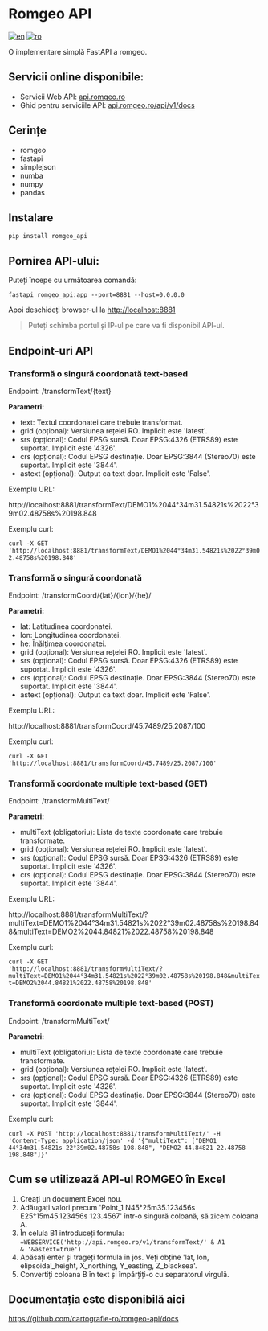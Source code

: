 # Romgeo API

[![en](https://img.shields.io/badge/lang-en-red.svg)](https://github.com/cartografie-ro/romgeo-api/blob/main/README.md)
[![ro](https://img.shields.io/badge/lang-ro-green.svg)](https://github.com/cartografie-ro/romgeo-api/blob/main/README.ro.md)

O implementare simplă FastAPI a romgeo.

## Servicii online disponibile:
- Servicii Web API: [api.romgeo.ro](https://api.romgeo.ro/api/v1/demo.html)
- Ghid pentru serviciile API: [api.romgeo.ro/api/v1/docs](https://api.romgeo.ro/api/v1/docs)

## Cerințe
 - romgeo
 - fastapi
 - simplejson
 - numba
 - numpy
 - pandas

## Instalare

<code>pip install romgeo_api</code>

## Pornirea API-ului:

Puteți începe cu următoarea comandă:

<code>fastapi romgeo_api:app --port=8881 --host=0.0.0.0</code>

Apoi deschideți browser-ul la <http://localhost:8881>

>Puteți schimba portul și IP-ul pe care va fi disponibil API-ul.

## Endpoint-uri API

### Transformă o singură coordonată text-based

Endpoint: /transformText/{text}

**Parametri:**
- text: Textul coordonatei care trebuie transformat.
- grid (opțional): Versiunea rețelei RO. Implicit este 'latest'.
- srs (opțional): Codul EPSG sursă. Doar EPSG:4326 (ETRS89) este suportat. Implicit este '4326'.
- crs (opțional): Codul EPSG destinație. Doar EPSG:3844 (Stereo70) este suportat. Implicit este '3844'.
- astext (opțional): Output ca text doar. Implicit este 'False'.

Exemplu URL: 

http\://localhost:8881/transformText/DEMO1%2044°34m31.54821s%2022°39m02.48758s%20198.848

Exemplu curl:

<code>curl -X GET 'http\://localhost:8881/transformText/DEMO1%2044°34m31.54821s%2022°39m02.48758s%20198.848'</code>

### Transformă o singură coordonată

Endpoint: /transformCoord/{lat}/{lon}/{he}/

**Parametri:**
- lat: Latitudinea coordonatei.
- lon: Longitudinea coordonatei.
- he: Înălțimea coordonatei.
- grid (opțional): Versiunea rețelei RO. Implicit este 'latest'.
- srs (opțional): Codul EPSG sursă. Doar EPSG:4326 (ETRS89) este suportat. Implicit este '4326'.
- crs (opțional): Codul EPSG destinație. Doar EPSG:3844 (Stereo70) este suportat. Implicit este '3844'.
- astext (opțional): Output ca text doar. Implicit este 'False'.

Exemplu URL: 

http\://localhost:8881/transformCoord/45.7489/25.2087/100

Exemplu curl:

<code>curl -X GET 'http\://localhost:8881/transformCoord/45.7489/25.2087/100'</code>

### Transformă coordonate multiple text-based (GET)

Endpoint: /transformMultiText/

**Parametri:**
- multiText (obligatoriu): Lista de texte coordonate care trebuie transformate.
- grid (opțional): Versiunea rețelei RO. Implicit este 'latest'.
- srs (opțional): Codul EPSG sursă. Doar EPSG:4326 (ETRS89) este suportat. Implicit este '4326'.
- crs (opțional): Codul EPSG destinație. Doar EPSG:3844 (Stereo70) este suportat. Implicit este '3844'.

Exemplu URL: 

http\://localhost:8881/transformMultiText/?multiText=DEMO1%2044°34m31.54821s%2022°39m02.48758s%20198.848&multiText=DEMO2%2044.84821%2022.48758%20198.848

Exemplu curl:

<code>curl -X GET 'http\://localhost:8881/transformMultiText/?multiText=DEMO1%2044°34m31.54821s%2022°39m02.48758s%20198.848&multiText=DEMO2%2044.84821%2022.48758%20198.848'</code>

### Transformă coordonate multiple text-based (POST)

Endpoint: /transformMultiText/

**Parametri:**
- multiText (obligatoriu): Lista de texte coordonate care trebuie transformate.
- grid (opțional): Versiunea rețelei RO. Implicit este 'latest'.
- srs (opțional): Codul EPSG sursă. Doar EPSG:4326 (ETRS89) este suportat. Implicit este '4326'.
- crs (opțional): Codul EPSG destinație. Doar EPSG:3844 (Stereo70) este suportat. Implicit este '3844'.

Exemplu curl:

<code>curl -X POST 'http\://localhost:8881/transformMultiText/' -H 'Content-Type: application/json' -d '{"multiText": ["DEMO1 44°34m31.54821s 22°39m02.48758s 198.848", "DEMO2 44.84821 22.48758 198.848"]}'</code>

## Cum se utilizează API-ul ROMGEO în Excel

1. Creați un document Excel nou.
2. Adăugați valori precum 'Point_1 N45°25m35.123456s E25°15m45.123456s 123.4567' într-o singură coloană, să zicem coloana A.
3. În celula B1 introduceți formula:
   <code>=WEBSERVICE('http\://api.romgeo.ro/v1/transformText/' & A1 & '&astext=true')</code>
4. Apăsați enter și trageți formula în jos. Veți obține 'lat, lon, elipsoidal_height, X_northing, Y_easting, Z_blacksea'.
5. Convertiți coloana B în text și împărțiți-o cu separatorul virgulă.

## Documentația este disponibilă aici

<https://github.com/cartografie-ro/romgeo-api/docs>
